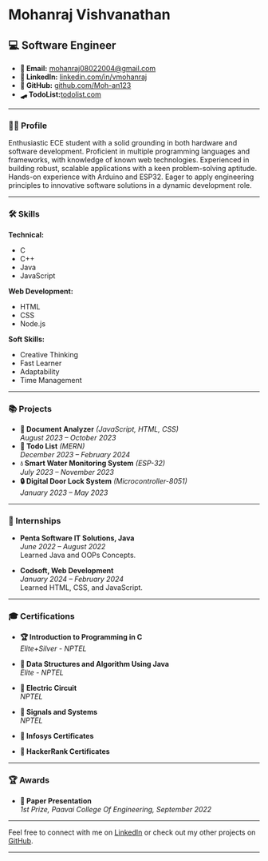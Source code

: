 

# Mohanraj Vishvanathan

## 💻 Software Engineer

- **📧 Email:** mohanraj08022004@gmail.com
- **🔗 LinkedIn:** [linkedin.com/in/vmohanraj](https://linkedin.com/in/vmohanraj)
- **🐙 GitHub:** [github.com/Moh-an123](https://github.com/Moh-an123)
- **🛹 TodoList:**[todolist.com](https://todolist-1-1c3x.onrender.com/)
---

### 👨‍💻 Profile

Enthusiastic ECE student with a solid grounding in both hardware and software development. Proficient in multiple programming languages and frameworks, with knowledge of known web technologies. Experienced in building robust, scalable applications with a keen problem-solving aptitude. Hands-on experience with Arduino and ESP32. Eager to apply engineering principles to innovative software solutions in a dynamic development role.

---

### 🛠️ Skills

**Technical:**
- C
- C++
- Java
- JavaScript

**Web Development:**
- HTML
- CSS
- Node.js

**Soft Skills:**
- Creative Thinking
- Fast Learner
- Adaptability
- Time Management

---

### 📚 Projects

- **📄 Document Analyzer** *(JavaScript, HTML, CSS)*  
  *August 2023 – October 2023*
- **📝 Todo List** *(MERN)*  
  *December 2023 – February 2024*
- **💧 Smart Water Monitoring System** *(ESP-32)*  
  *July 2023 – November 2023*
- **🔒 Digital Door Lock System** *(Microcontroller-8051)*  
  *January 2023 – May 2023*
---

### 💼 Internships

- **Penta Software IT Solutions, Java**  
  *June 2022 – August 2022*  
  Learned Java and OOPs Concepts.
  
- **Codsoft, Web Development**  
  *January 2024 – February 2024*  
  Learned HTML, CSS, and JavaScript.

---

### 🎓 Certifications

- **🏆 Introduction to Programming in C**  
  *Elite+Silver - NPTEL*
  
- **🏅 Data Structures and Algorithm Using Java**  
  *Elite - NPTEL*
  
- **🔌 Electric Circuit**  
  *NPTEL*
  
- **📶 Signals and Systems**  
  *NPTEL*
  
- **📜 Infosys Certificates**
  
- **🏅 HackerRank Certificates**

---

### 🏆 Awards

- **🥇 Paper Presentation**  
  *1st Prize, Paavai College Of Engineering, September 2022*

---

Feel free to connect with me on [LinkedIn](https://linkedin.com/in/vmohanraj) or check out my other projects on [GitHub](https://github.com/Moh-an123).

---

